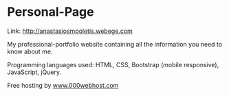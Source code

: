 # Personal-Page

Link: http://anastasiosmpoletis.webege.com 

My professional-portfolio website containing all the information you need to know about me.

Programming languages used: HTML, CSS, Bootstrap (mobile responsive), JavaScript, jQuery.

Free hosting by www.000webhost.com
